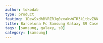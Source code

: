 ```yaml
---
author: tokodab
type: product
featimg: 1DewSxdhBVRZRJq0zxakwWTR3k1tbvZNN
title: Barcelona Fc Samsung Galaxy S9 Case
tags: [samsung, galaxy, s9]
category: [samsung]
---
```

